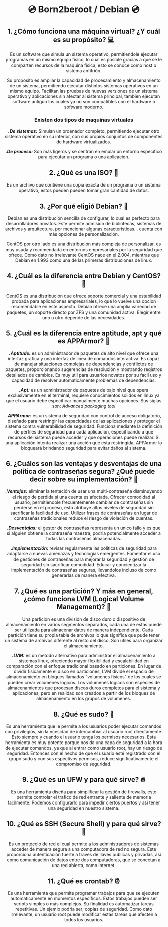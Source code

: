 <h1 align="center">💿 Born2beroot / Debian 💿</h1>

<h2 align="center">1. ¿Cómo funciona una máquina virtual? ¿Y cuál es su propósito? 💻</h2>

<p align="center">Es un software que simula un sistema operativo, permitiendole ejecutar programas en un mismo equipo fisico, lo cual es posible gracias a que se le comparten recursos de la maquina fisica, esto se conoce como host o sistema anfitrión.</p>

<p align="center">Su proposito es ampliar la capacidad de procesamiento y almacenamiento de un sistema, permitiendo ejecutar distintos sistemas operativos en un mismo equipo. Facilitan las pruebas de nuevas versiones de un sistema operativo y aplicaciones sin afectar al sistema principal, tambien ejecutan software antiguo los cuales ya no son compatibles con el hardware o software moderno.</p>

<h3 align="center">Existen dos tipos de maquinas virtuales</h3>

<p align="center"><b><i>.De sistemas:</i></b> Simulan un ordenador completo, permitiendo ejecutar otro sistema operativo en su interior, con sus propios conjuntos de componentes de hardware virtualizados.</p>
<p align="center"><b><i>.De proceso:</i></b> Son más ligeros y se centran en emular un entorno especifico para ejecutar un programa o una aplicacion.</p>

<h2 align="center">2. ¿Qué es una ISO? 💾</h2>

<p align="center">Es un archivo que contiene una copia exacta de un programa o un sistema operativo, estos pueden pueden tomar gran cantidad de datos.</p>

<h2 align="center">3. ¿Por qué eligió Debian? 📌</h2>

<p align="center">Debian es una distribución sencilla de configurar, lo cual es perfecto para desarrolladores novatos.  Este permite admision de bibliotecas, sistemas de archivos y arquitectura, por mencionar algunas caracteristicas... cuenta con más opciones de personalización.</p>

<p align="center">CentOS por otro lado es una distribución más compleja de personalizar, es muy usuda y recomendada en entornos empresariales por la seguridad que ofrece. Como dato no irrelevante CentOS nace en el 2.004, mientras que Debian en 1.993 como una de las primeras distribuciones de linux.</p>

<h2 align="center">4. ¿Cuál es la diferencia entre Debian y CentOS? 🔎</h2>

<p align="center">CentOS es una distribución que ofrece soporte comercial y una estabilidad probada para aplicaciones empresariales, lo que lo vuelve una opcion recomendable en este aspecto. Debian ofrece una amplia variedad de paquetes, un soporte directo por ZFS y una comunidad activa. Elegir entre uno u otro depende de las necesidades.</p>

<h2 align="center">5. ¿Cuál es la diferencia entre aptitude, apt y qué es APPArmor? 📎</h2>

<p align="center"><b><i>.Aptitude:</i></b> es un administrador de paquetes de alto nivel que ofrece una interfaz grafica y una interfaz de linea de comandos interactiva. Es capaz de manejar situaciones complejas de dependencias y conflictos de paquetes, proporcionando sugerencias de resolución y mostrando registros detallados de cambios. Es muy util para usuarios novatos por su facil uso y capacidad de resolver automaticamente problemas de dependencias.</p>

<p align="center"><b><i>.Apt:</i></b> es un administrador de paquetes de bajo nivel que opera exclusivamente en el terminal, requiere conocimientos solidos en linux ya que el usuario debe especificar manualmente muchas opciones. Sus siglas son: <i>Advanced packaging tool</i></p>

<p align="center"><b><i>.APPArmor:</i></b> es un sistema de seguridad con control de acceso obligatorio, diseñado para restringir las capacidades de las aplicaciones y proteger el sistema contra vulnerabilidad de seguridad. Funciona mediante la definición de perfiles de seguridad para cada aplicación, especificando a que recursos del sistema puede acceder y que operaciones puede realizar. Si una aplicación intenta realizar una acción que está restringida, APPArmor lo bloqueará brindando seguridad para evitar daños al sistema.</p>

<h2 align="center">6. ¿Cuáles son las ventajas y desventajas de una política de contraseñas segura? ¿Qué puede decir sobre su implementación? 🔐</h2>

<p align="center"><b><i>.Ventajas:</i></b> eliminar la tentación de usar una multi-contraseña disminuyendo el riesgo de perdida si una cuenta es afectada. Ofrecer comodidad al usuario, permitiendole frecuentemente cambiar de contraseñas sin perderse en el proceso, esto atribuye altos niveles de seguridad sin sacrificar la facilidad de uso. Utilizar frases de contraseñas en lugar de contraseñas tradicionales reduce el riesgo de violación de cuentas.</p>

<p align="center"><b><i>.Desventajas:</i></b> el gestor de contraseñas representa un unico fallo y es que si alguien obtiene la contraseña maestra, podria potencialmente acceder a todas las contraseñas almacenadas.</p>

<p align="center"><b><i>.Implementación:</i></b> revisar regularmente las politicas de seguridad para adaptarse a nuevas amenazas y tecnologias emergentes. Fomentar el uso de gestiones de contraseñas para mejorar la seguridad y gestión de seguridad sin sacrificar comodidad. Educar y concientizar la implementación de contraseñas seguras, llevandolos incluso de como generarlas de manera efectiva.</p>

<h2 align="center">7. ¿Qué es una partición? Y más en general, ¿cómo funciona LVM (Logical Volume Management)? 📐</h2>

<p align="center">Una partición es una división de disco duro o dispositivo de almacenamiento en varios segmentos separados, cada una de estas puede ser utilizada para almacenar datos de manera independiente. Cada partición tiene su propia tabla de archivos lo que significa que pude tener un sistema de archivos diferente al resto del disco. Son utiles para organizar el almacenamiento.</p>

<p align="center"><b><i>.LVM:</i></b> es un metodo alternativo para administrar el almacenamiento a sistemas linux, ofreciendo mayor flexibilidad y escalabilidad en comparación con el enfoque tradicional basado en particiones. En lugar de dividir fisicamente el disco en particiones, LVM divide el espacio de almacenamiento en bloques llamados "volumenes fisicos" de los cuales se pueden crear volumenes logicos. Los volumenes logicos son especies de almacenamientos que procesan discos duros completos para el sistema y aplicaciones, pero en realidad son creados a partir de los bloques de almacenamiento en los grupos de volumenes.</p>

<h2 align="center">8. ¿Qué es sudo? 👥</h2>

<p align="center">Es una herramienta que le permite a los usuarios poder ejecutar comandos con privilegios, sin la ncesidad de intercambiar al usuario root directamente. Esto siempre y cuando el usuario tenga los permisos necesarios. Esta herramienta es muy potente porque nos da una capa de seguridad a la hora de ejecutar comandos, ya que al entrar como usuario root, hay un riesgo de seguridad. Entonces con el hecho de que el usuario esté registrado con el grupo sudo y con sus espectivos permisos, reduce significativamente el compromiso de seguridad.</p>

<h2 align="center">9. ¿Qué es un UFW y para qué sirve? 🔥</h2>

<p align="center">Es una herramienta diseña para simplificar la gestión de firewalls, esto permite controlar el trafico de red entrante y saliente de memoria facilmente. Podemos configurarlo para impedir ciertos puertos y asi tener una seguridad en nuestro sistema.</p>

<h2 align="center">10. ¿Qué es SSH (Secure Shell) y para qué sirve? 🔑</h2>

<p align="center">Es un protocolo de red el cual permite a los administradores de sistemas acceder de manera segura a una computadora de red no segura. Este proporciona autenticación fuerte a traves de llaves publicas y privadas, asi como comunicación de datos entre dos computadoras, que se conectan a una red abierta, como internet.</p>

<h2 align="center">11. ¿Qué es crontab? ⏰</h2>

<p align="center">Es una herramienta que permite programar trabajos para que se ejecuten automaticamente en momentos especificos. Estos trabajos pueden ser scripts simples o más complejos. Su finalidad es automatizar tareas repetitivas. Un ejemlo podria ser; copias de seguridad. Como dato irrelevante, un usuario root puede modificar estas tareas que afecten a todos los usuarios.</p>
